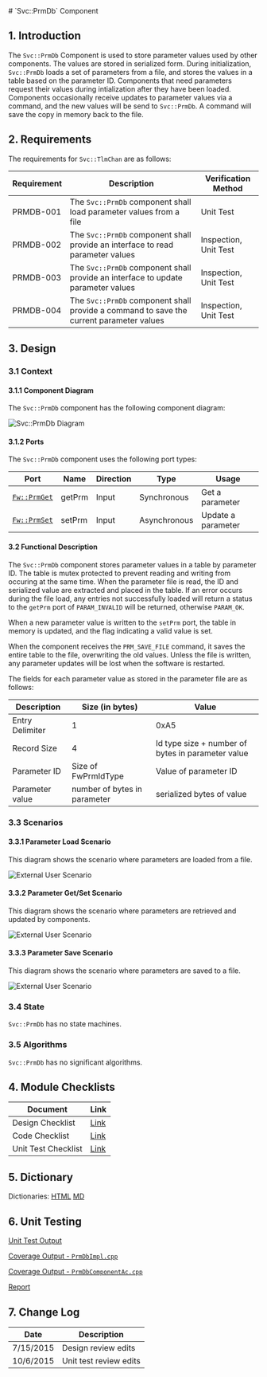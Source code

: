 <title>PrmDb Component SDD</title>
# `Svc::PrmDb` Component

## 1. Introduction

The `Svc::PrmDb` Component is used to store parameter values used by other components. The values are stored in serialized form. During initialization, `Svc::PrmDb` loads a set of parameters from a file, and stores the values in a table based on the parameter ID. Components that need parameters request their values during intialization after they have been loaded. Components occasionally receive updates to parameter values via a command, and the new values will be send to `Svc::PrmDb`. A command will save the copy in memory back to the file.

## 2. Requirements

The requirements for `Svc::TlmChan` are as follows:

Requirement | Description | Verification Method
----------- | ----------- | -------------------
PRMDB-001 | The `Svc::PrmDb` component shall load parameter values from a file | Unit Test
PRMDB-002 | The `Svc::PrmDb` component shall provide an interface to read parameter values | Inspection, Unit Test
PRMDB-003 | The `Svc::PrmDb` component shall provide an interface to update parameter values | Inspection, Unit Test
PRMDB-004 | The `Svc::PrmDb` component shall provide a command to save the current parameter values | Inspection, Unit Test

## 3. Design

### 3.1 Context

#### 3.1.1 Component Diagram

The `Svc::PrmDb` component has the following component diagram:

![Svc::PrmDb Diagram](img/PrmDbBDD.jpg "Svc::TlmChan")

#### 3.1.2 Ports

The `Svc::PrmDb` component uses the following port types:

Port | Name | Direction | Type | Usage
---- | ---- | --------- | ---- | -----
[`Fw::PrmGet`](../../../Fw/Prm/docs/sdd.html) | getPrm | Input | Synchronous | Get a parameter
[`Fw::PrmSet`](../../../Fw/Prm/docs/sdd.html) | setPrm | Input | Asynchronous | Update a parameter

#### 3.2 Functional Description

The `Svc::PrmDb` component stores parameter values in a table by parameter ID. The table is mutex protected to prevent reading and writing from occuring at the same time. When the parameter file is read, the ID and serialized value are extracted and placed in the table. If an error occurs during the file load, any entries not successfully loaded will return a status to the `getPrm` port of `PARAM_INVALID` will be returned, otherwise `PARAM_OK`. 

When a new parameter value is written to the `setPrm` port, the table in memory is updated, and the flag indicating a valid value is set.

When the component receives the `PRM_SAVE_FILE` command, it saves the entire table to the file, overwriting the old values. Unless the file is written, any parameter updates will be lost when the software is restarted.

The fields for each parameter value as stored in the parameter file are as follows:

Description | Size (in bytes) | Value
----------- | ---- | -----
Entry Delimiter | 1 | 0xA5
Record Size | 4 | Id type size + number of bytes in parameter value
Parameter ID | Size of FwPrmIdType | Value of parameter ID
Parameter value | number of bytes in parameter | serialized bytes of value

### 3.3 Scenarios

#### 3.3.1 Parameter Load Scenario

This diagram shows the scenario where parameters are loaded from a file.

![External User Scenario](img/ParameterLoadScenario.jpg) 

#### 3.3.2 Parameter Get/Set Scenario

This diagram shows the scenario where parameters are retrieved and updated by components.

![External User Scenario](img/ParameterGetSetScenario.jpg) 

#### 3.3.3 Parameter Save Scenario

This diagram shows the scenario where parameters are saved to a file.

![External User Scenario](img/ParameterSaveScenario.jpg) 

### 3.4 State

`Svc::PrmDb` has no state machines.

### 3.5 Algorithms

`Svc::PrmDb` has no significant algorithms.

## 4. Module Checklists

Document | Link
-------- | ----
Design Checklist | [Link](Checklist_Design.xlsx)
Code Checklist | [Link](Checklist_Code.xlsx)
Unit Test Checklist | [Link](Checklist_Unit_Test.xlsx)

## 5. Dictionary

Dictionaries: [HTML](PrmDb.html) [MD](PrmDb.md)

## 6. Unit Testing

[Unit Test Output](../test/ut/output/test.txt)

[Coverage Output - `PrmDbImpl.cpp`](../test/ut/output/PrmDbImpl.cpp.gcov)

[Coverage Output - `PrmDbComponentAc.cpp`](../test/ut/output/PrmDbComponentAc.cpp.gcov)

[Report](../test/ut/output/SvcPrmDb_gcov.txt)

## 7. Change Log

Date | Description
---- | -----------
7/15/2015 | Design review edits
10/6/2015 | Unit test review edits 



